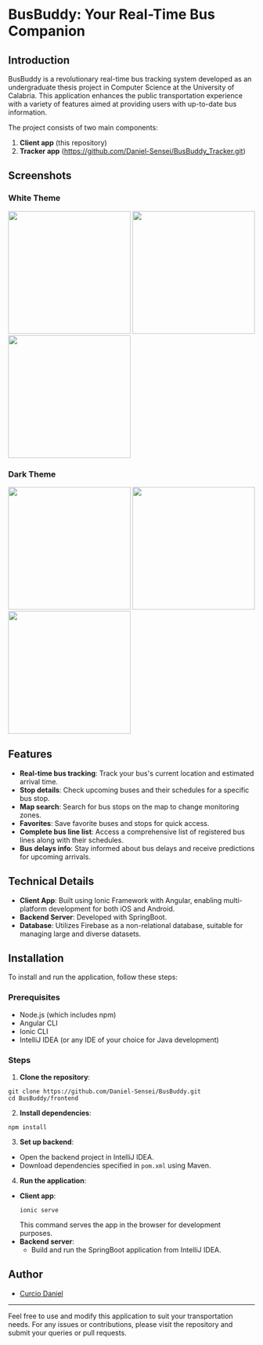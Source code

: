 # BusBuddy: Your Real-Time Bus Companion

## Introduction
BusBuddy is a revolutionary real-time bus tracking system developed as an undergraduate thesis project in Computer Science at the University of Calabria. This application enhances the public transportation experience with a variety of features aimed at providing users with up-to-date bus information.

The project consists of two main components:
1. **Client app** (this repository)
2. **Tracker app** (https://github.com/Daniel-Sensei/BusBuddy_Tracker.git)

## Screenshots
### White Theme
<img src="https://github.com/Daniel-Sensei/BusBuddy/assets/132211678/59ecf100-cd45-4af5-b8f5-b442a5063e92" width="250">
<img src="https://github.com/Daniel-Sensei/BusBuddy/assets/132211678/4ec8bbad-879d-44eb-8c79-93307e165e6c" width="250">
<img src="https://github.com/Daniel-Sensei/BusBuddy/assets/132211678/bad86770-622d-4150-b942-b0101bb3d8cb" width="250">

### Dark Theme
<img src="https://github.com/Daniel-Sensei/BusBuddy/assets/132211678/ec5f66ba-2796-4e22-a213-8ec29bad4910" width="250">
<img src="https://github.com/Daniel-Sensei/BusBuddy/assets/132211678/1b0433d2-dc14-4983-88e9-697d29b4fbb8" width="250">
<img src="https://github.com/Daniel-Sensei/BusBuddy/assets/132211678/9625baee-5e9b-4208-9acf-022babe5043a" width="250">


## Features
- **Real-time bus tracking**: Track your bus's current location and estimated arrival time.
- **Stop details**: Check upcoming buses and their schedules for a specific bus stop.
- **Map search**: Search for bus stops on the map to change monitoring zones.
- **Favorites**: Save favorite buses and stops for quick access.
- **Complete bus line list**: Access a comprehensive list of registered bus lines along with their schedules.
- **Bus delays info**: Stay informed about bus delays and receive predictions for upcoming arrivals.

## Technical Details
- **Client App**: Built using Ionic Framework with Angular, enabling multi-platform development for both iOS and Android.
- **Backend Server**: Developed with SpringBoot.
- **Database**: Utilizes Firebase as a non-relational database, suitable for managing large and diverse datasets.

## Installation
To install and run the application, follow these steps:

### Prerequisites
- Node.js (which includes npm)
- Angular CLI
- Ionic CLI
- IntelliJ IDEA (or any IDE of your choice for Java development)

### Steps
1. **Clone the repository**:
```shell
git clone https://github.com/Daniel-Sensei/BusBuddy.git
cd BusBuddy/frontend
```

2. **Install dependencies**:
```
npm install
```
3. **Set up backend**:
- Open the backend project in IntelliJ IDEA.
- Download dependencies specified in `pom.xml` using Maven.

4. **Run the application**:
- **Client app**:
  ```
  ionic serve
  ```
  This command serves the app in the browser for development purposes.
- **Backend server**: 
  - Build and run the SpringBoot application from IntelliJ IDEA.

## Author
- [Curcio Daniel](https://github.com/Daniel-Sensei)

---

Feel free to use and modify this application to suit your transportation needs. For any issues or contributions, please visit the repository and submit your queries or pull requests.
